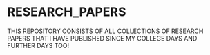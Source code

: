 # RESEARCH_PAPERS
THIS REPOSITORY CONSISTS OF ALL COLLECTIONS OF RESEARCH PAPERS THAT I HAVE PUBLISHED SINCE MY COLLEGE DAYS AND FURTHER DAYS TOO! 
